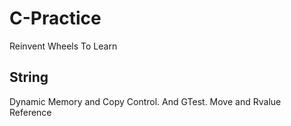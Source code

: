 # C-Practice
Reinvent Wheels To Learn

## String
Dynamic Memory and Copy Control. And GTest.
Move and Rvalue Reference
